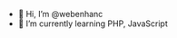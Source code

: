 - 👋 Hi, I’m @webenhanc
- 🌱 I’m currently learning PHP, JavaScript

<!---
webenhance/webenhance is a ✨ special ✨ repository because its `README.md` (this file) appears on your GitHub profile.
You can click the Preview link to take a look at your changes.
--->

